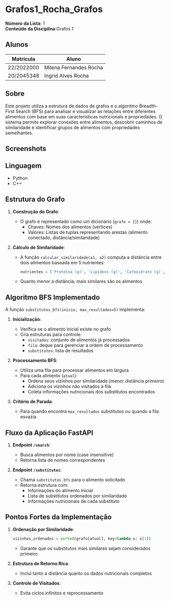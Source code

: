# Grafos1_Rocha_Grafos

**Número da Lista**: 1<br>
**Conteúdo da Disciplina**:Grafos 1<br>

## Alunos
|Matrícula | Aluno |
| -- | -- |
| 22/2022000  | Milena Fernandes Rocha |
| 20/2045348  | Ingrid Alves Rocha |

## Sobre 
Este projeto utiliza a estrutura de dados de grafos e o algoritmo Breadth-First Search (BFS) para analisar e visualizar as relações entre diferentes alimentos com base em suas características nutricionais e propriedades. O sistema permite explorar conexões entre alimentos, descobrir caminhos de similaridade e identificar grupos de alimentos com propriedades semelhantes.

## Screenshots
<!-- Colocar os prints de aceitos aqui -->


## Linguagem 
- Python
- C++

## Estrutura do Grafo

1. **Construção do Grafo**:
   - O grafo é representado como um dicionário (`grafo = {}`) onde:
     - Chaves: Nomes dos alimentos (vértices)
     - Valores: Listas de tuplas representando arestas (alimento conectado, distância/similaridade)

2. **Cálculo de Similaridade**:
   - A função `calcular_similaridade(a1, a2)` computa a distância entre dois alimentos baseada em 5 nutrientes:
     ```python
     nutrientes = ['Proteína (g)', 'Lipídeos (g)', 'Carboidrato (g)', 'Fibra Alimentar (g)', 'Cálcio (mg)']
     ```
   - Quanto menor a distância, mais similares são os alimentos

## Algoritmo BFS Implementado

A função `substitutos_bfs(inicio, max_resultados=5)` implementa:

1. **Inicialização**:
   - Verifica se o alimento inicial existe no grafo
   - Cria estruturas para controle:
     - `visitados`: conjunto de alimentos já processados
     - `fila`: deque para gerenciar a ordem de processamento
     - `substitutos`: lista de resultados

2. **Processamento BFS**:
   - Utiliza uma fila para processar alimentos em largura
   - Para cada alimento (`atual`):
     - Ordena seus vizinhos por similaridade (menor distância primeiro)
     - Adiciona os vizinhos não visitados à fila
     - Coleta informações nutricionais dos substitutos encontrados

3. **Critério de Parada**:
   - Para quando encontra `max_resultados` substitutos ou quando a fila esvazia

## Fluxo da Aplicação FastAPI

1. **Endpoint `/search`**:
   - Busca alimentos por nome (case insensitive)
   - Retorna lista de nomes correspondentes

2. **Endpoint `/substitutes`**:
   - Chama `substitutos_bfs` para o alimento solicitado
   - Retorna estrutura com:
     - Informações do alimento inicial
     - Lista de substitutos ordenados por similaridade
     - Informações nutricionais de cada substituto

## Pontos Fortes da Implementação

1. **Ordenação por Similaridade**:
   ```python
   vizinhos_ordenados = sorted(grafo[atual], key=lambda x: x[1])
   ```
   - Garante que os substitutos mais similares sejam considerados primeiro

2. **Estrutura de Retorno Rica**:
   - Inclui tanto a distância quanto os dados nutricionais completos

3. **Controle de Visitados**:
   - Evita ciclos infinitos e reprocessamento

<!-- ## Uso 
Explique como acessar o exércicio proposto

